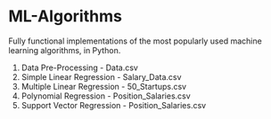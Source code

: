 # ML-Algorithms
Fully functional implementations of the most popularly used machine learning algorithms, in Python.
1.  Data Pre-Processing - Data.csv
2.  Simple Linear Regression - Salary_Data.csv
3.  Multiple Linear Regression - 50_Startups.csv
4.  Polynomial Regression - Position_Salaries.csv
5.  Support Vector Regression - Position_Salaries.csv
